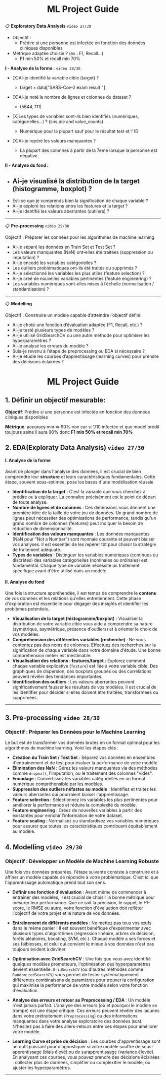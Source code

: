 
# <p style="text-align:center">ML Project Guide </p>

📋 **Exploratory Data Analysis** `video 27/30`

* Objectif :    
    - Prédire si une personne est infectée en fonction des données cliniques disponibles
* Métrique adaptée choisie ? (ex : F1, Recall...)
    - F1 min 50% et recall min 70%

**I - Analyse de la forme :** `video 28/30`

* [X]Ai-je identifié la variable cible (target) ?
    - target = data["SARS-Cov-2 exam result	"]

* [X]Ai-je noté le nombre de lignes et colonnes du dataset ?
    - (5644, 111)

* [X]Les types de variables sont-ils bien identifiés (numériques, catégorielles...) ? (sns.pie and value_counts)
    -   Numérique pour la plupart sauf pour le résultat test et l' ID

* [X]Ai-je repéré les valeurs manquantes ?
    - La plupart des colonnes à partir de la 7eme lorsque la personne est négative


**II - Analyse du fond :**

* Ai-je visualisé la distribution de la target (histogramme, boxplot) ?
    - 
* Est-ce que je comprends bien la signification de chaque variable ?
* Ai-je exploré les relations entre les features et la target ?
* Ai-je identifié les valeurs aberrantes (outliers) ?

---

📋 **Pre-processing** `video 29/30`

Objectif : Préparer les données pour les algorithmes de machine learning.

* Ai-je séparé les données en Train Set et Test Set ?
* Les valeurs manquantes (NaN) ont-elles été traitées (suppression ou imputation) ?
* Ai-je encodé les variables catégorielles ?
* Les outliers problématiques ont-ils été traités ou supprimés ?
* Ai-je sélectionné les variables les plus utiles (feature selection) ?
* Ai-je créé de nouvelles variables pertinentes (feature engineering) ?
* Les variables numériques sont-elles mises à l’échelle (normalisation / standardisation) ?

---

📋 **Modelling**

Objectif : Construire un modèle capable d’atteindre l’objectif défini.

* Ai-je choisi une fonction d’évaluation adaptée (F1, Recall, etc.) ?
* Ai-je testé plusieurs types de modèles ?
* Ai-je utilisé GridSearchCV ou une autre méthode pour optimiser les hyperparamètres ?
* Ai-je analysé les erreurs du modèle ?
* Suis-je revenu à l’étape de preprocessing ou EDA si nécessaire ?
* Ai-je étudié les courbes d’apprentissage (learning curves) pour prendre des décisions éclairées ?














































# <p style="text-align:center">ML Project Guide </p>

## 1. Définir un objectif mesurable:

**Objectif**: Prédire si une personne est infectée en fonction des données cliniques disponibles

**Métrique**: ~~accuracy min => 90%~~ non car si 1/10 infectée et que model prédit toujours saine il aura 90% donc **F1 min 50% et recall min 70%**

## 2. EDA(Exploraty Data Analysis) `video 27/30`


#### I. Analyse de la forme

Avant de plonger dans l'analyse des données, il est crucial de bien comprendre leur **structure** et leurs caractéristiques fondamentales. Cette étape, souvent sous-estimée, pose les bases d'une modélisation réussie.

* **Identification de la target** : C'est la variable que vous cherchez à prédire ou à expliquer. La connaître précisément est le point de départ de toute analyse.
* **Nombre de lignes et de colonnes** : Ces dimensions vous donnent une première idée de la taille de votre jeu de données. Un grand nombre de lignes peut nécessiter des optimisations de performance, tandis qu'un grand nombre de colonnes (features) peut indiquer le besoin de réduction de dimensionnalité.
* **Identification des valeurs manquantes** : Les données manquantes (NaN pour "Not a Number") sont monnaie courante et peuvent biaiser vos analyses. Il est essentiel de les repérer tôt pour choisir la stratégie de traitement adéquate.
* **Types de variables** : Distinguer les variables numériques (continues ou discrètes) des variables catégorielles (nominales ou ordinales) est fondamental. Chaque type de variable nécessite un traitement spécifique avant d'être utilisé dans un modèle.



#### II. Analyse du fond

Une fois la structure appréhendée, il est temps de comprendre le **contenu** de vos données et les relations qu'elles entretiennent. Cette phase d'exploration est essentielle pour dégager des insights et identifier les problèmes potentiels.

* **Visualisation de la target (histogramme/boxplot)** : Visualiser la distribution de votre variable cible vous aide à comprendre sa nature (symétrique, asymétrique, présence d'outliers) et à orienter le choix de vos modèles.
* **Compréhension des différentes variables (recherche)** : Ne vous contentez pas des noms de colonnes. Effectuez des recherches sur la signification de chaque variable dans votre domaine d'étude. Une bonne compréhension métier est inestimable.
* **Visualisation des relations : features/target** : Explorez comment chaque variable explicative (`feature`) est liée à votre variable cible. Des graphiques de dispersion, des boxplots groupés ou des corrélations peuvent révéler des tendances importantes.
* **Identification des outliers** : Les valeurs aberrantes peuvent significativement fausser les résultats de vos modèles. Il est crucial de les identifier pour décider si elles doivent être traitées, transformées ou supprimées.

---

## 3. Pre-processing `video 28/30`


### Objectif : Préparer les Données pour le Machine Learning

Le but est de transformer vos données brutes en un format optimal pour les algorithmes de machine learning. Voici les étapes clés :

* **Création du Train Set / Test Set** : Séparez vos données en ensembles d'entraînement et de test pour évaluer la performance de votre modèle.
* **Élimination des NaN** : Gérez les valeurs manquantes via des méthodes comme `dropna()`, l'imputation, ou le traitement des colonnes "vides".
* **Encodage** : Convertissez les variables catégorielles en un format numérique compréhensible par les modèles.
* **Suppression des outliers néfastes au modèle** : Identifiez et traitez les valeurs aberrantes qui pourraient biaiser l'apprentissage.
* **Feature selection** : Sélectionnez les variables les plus pertinentes pour améliorer la performance et réduire la complexité du modèle.
* **Feature engineering** : Créez de nouvelles variables à partir des existantes pour enrichir l'information de votre dataset.
* **Feature scaling** : Normalisez ou standardisez vos variables numériques pour assurer que toutes les caractéristiques contribuent équitablement au modèle.


## 4. Modelling `video 29/30`

 
### Objectif : Développer un Modèle de Machine Learning Robuste

Une fois vos données préparées, l'étape suivante consiste à construire et à affiner un modèle capable de répondre à votre problématique. C'est ici que l'apprentissage automatique prend tout son sens.

* **Définir une fonction d'évaluation** : Avant même de commencer à entraîner des modèles, il est crucial de choisir la bonne métrique pour mesurer leur performance. Que ce soit la précision, le rappel, le F1-score, le RMSE ou autre, votre fonction d'évaluation doit refléter l'objectif de votre projet et la nature de vos données.

* **Entraînement de différents modèles** : Ne mettez pas tous vos œufs dans le même panier ! Il est souvent bénéfique d'expérimenter avec plusieurs types d'algorithmes (régression linéaire, arbres de décision, forêts aléatoires, boosting, SVM, etc.). Chaque modèle a ses forces et ses faiblesses, et celui qui convient le mieux à vos données n'est pas toujours évident à deviner.

* **Optimisation avec GridSearchCV** : Une fois que vous avez identifié quelques modèles prometteurs, l'optimisation des hyperparamètres devient essentielle. `GridSearchCV` (ou d'autres méthodes comme `RandomizedSearchCV`) vous permet de tester systématiquement différentes combinaisons de paramètres pour trouver la configuration qui maximise la performance de votre modèle selon votre fonction d'évaluation.

* **Analyse des erreurs et retour au Preprocessing / EDA** : Un modèle n'est jamais parfait. L'analyse des erreurs (où et pourquoi le modèle se trompe) est une étape critique. Ces erreurs peuvent révéler des lacunes dans votre prétraitement (`Preprocessing`) ou des informations manquantes dans votre analyse exploratoire des données (`EDA`). N'hésitez pas à faire des allers-retours entre ces étapes pour améliorer votre modèle.

* **Learning Curve et prise de décision** : Les courbes d'apprentissage sont un outil puissant pour diagnostiquer si votre modèle souffre de sous-apprentissage (biais élevé) ou de surapprentissage (variance élevée). En analysant ces courbes, vous pouvez prendre des décisions éclairées : collecter plus de données, simplifier ou complexifier le modèle, ou ajuster les hyperparamètres.
---